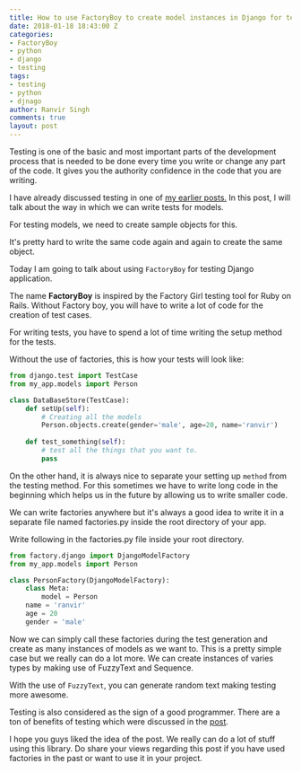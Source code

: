 ```yaml
---
title: How to use FactoryBoy to create model instances in Django for testing
date: 2018-01-18 18:43:00 Z
categories:
- FactoryBoy
- python
- django
- testing
tags:
- testing
- python
- djnago
author: Ranvir Singh
comments: true
layout: post
---
```


Testing is one of the basic and most important parts of the development process that is needed to be done every time you write or change any part of the code. It gives you the authority confidence in the code that you are writing.

I have already discussed testing in one of [my earlier posts.](https://singh1114.github.io/blog/writing-unit-tests-for-the-models/) In this post, I will talk about the way in which we can write tests for models.

For testing models, we need to create sample objects for this.

It's pretty hard to write the same code again and again to create the same object.

Today I am going to talk about using `FactoryBoy` for testing Django application.

The name **FactoryBoy** is inspired by the Factory Girl testing tool for Ruby on Rails. Without Factory boy, you will have to write a lot of code for the creation of test cases.

For writing tests, you have to spend a lot of time writing the setup method for the tests.

Without the use of factories, this is how your tests will look like:

```python
from django.test import TestCase
from my_app.models import Person

class DataBaseStore(TestCase):
    def setUp(self):
        # Creating all the models   
        Person.objects.create(gender='male', age=20, name='ranvir')  
    
    def test_something(self):
        # test all the things that you want to.
        pass
```
 

On the other hand, it is always nice to separate your setting up `method` from the testing method. For this sometimes we have to write long code in the beginning which helps us in the future by allowing us to write smaller code. 

We can write factories anywhere but it's always a good idea to write it in a separate file named factories.py inside the root directory of your app.

Write following in the factories.py file inside your root directory.

 
```python
from factory.django import DjangoModelFactory  
from my_app.models import Person  

class PersonFactory(DjangoModelFactory):  
    class Meta:  
        model = Person  
    name = 'ranvir'  
    age = 20  
    gender = 'male'  
```

Now we can simply call these factories during the test generation and create as many instances of models as we want to. This is a pretty simple case but we really can do a lot more. We can create instances of varies types by making use of FuzzyText and Sequence.

With the use of `FuzzyText`, you can generate random text making testing more awesome.

Testing is also considered as the sign of a good programmer. There are a ton of benefits of testing which were discussed in the [post](https://singh1114.github.io/blog/writing-unit-tests-for-the-models/).

I hope you guys liked the idea of the post. We really can do a lot of stuff using this library. Do share your views regarding this post if you have used factories in the past or want to use it in your project.
